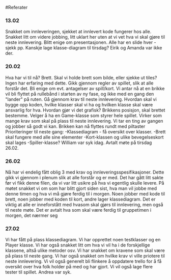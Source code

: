 #Referater

### 13.02
Snakket om innleveringen, sjekket at innlevert kode fungerer hos alle.
Snakket litt om videre jobbing, litt uklart her uten at vi vet hva vi skal gjøre til neste innlevering.
Blitt enige om presentasjonen. Alle har en slide hver - sjekk pp. Kanskje lage klasse-diagram til tirsdag?
Eirik og Amanda var ikke der.

### 20.02
Hva har vi til nå? Brett. Skal vi holde brett som bilde, eller sjekke ut tiles? Ingen har erfaring med dette.
Gikk gjennom regler av spillet, slik at alle forstår det. Bli enige om evt. antagelser av spill/kort. Vi antar 
nå at en brikke vil bli flyttet på rullebånd i starten av ny fase, og ikke med en gang den "lander" på ruten.
Gå gjennom krav til neste innlevering. Hvordan skal vi bygge opp koden, hvilke klasser skal vi ha og hvilken klasse 
skal være ansvarlig for hva. Hvordan gjør vi det grafisk? Brikkens posisjon, skal brettet bestemme. Velger å ha en 
Game-klasse som styrer hele spillet.
Virker som mange krav som skal på plass til neste innlevering. Vi tar en ting av gangen og jobber så godt vi kan.
Brikken kan nå flyttes rundt med piltaster
Prioriteringer til neste gang: 
-Klassediagram - få oversikt over klasser.
-Brett skal fungere med alle sine elementer
-Kort-klassen og ulike bevegelseskort skal lages
-Spiller-klasse?
William var syk idag.
Avtalt møte på tirsdag 26.02.

### 26.02
Nå har vi endelig fått oblig 3 med krav og innleveringsspesifikasjoner. Dette gikk vi gjennom i plenum slik at alle 
forstår og er med. Det har gått litt sakte før vi fikk denne filen, da vi var litt usikre på hva vi egentlig skulle 
levere. På møtet snakket vi om som har blitt gjort siden sist, hva man vil jobbe med denne timen og hva vi må gjøre 
ferdig til i morgen. Noen jobber med kode til brett, noen jobber med koden til kort, andre lager klassediagram. Det er 
viktig at alle er inneforstått med hvasom skal gjørs til innlevering, men også til neste møte. Det er avtalt hva som 
skal være ferdig til gruppetimen i morgen, det nærmer seg 

### 27.02
Vi har fått på plass klassediagram. Vi har opprettet noen testklasser og en Player klasse. Vi har også snakket litt om 
hva vi vil ha i de forskjellige klassene, altså ulike metoder osv. Vi har snakket om kravene som skal være på plass til 
neste gang. Vi har også snakket om hvilke krav vi ville priotere til neste innlevering. Vi vil også generelt bli 
flinkere å oppdatere trello for å få oversikt over hva folk holder på med og har gjort. Vi vil også lage flere tester 
til spillet. Andrea var syk.
